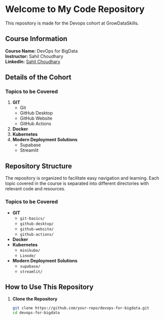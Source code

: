 # Welcome to My Code Repository

This repository is made for the Devops cohort at GrowDataSkills.

## Course Information

**Course Name:** DevOps for BigData  
**Instructor:** Sahil Choudhary  
**LinkedIn:** [Sahil Choudhary](https://www.linkedin.com/in/offiicialhksahil/)

## Details of the Cohort

### Topics to be Covered

1. **GIT**
    - Git
    - GitHub Desktop
    - GitHub Website
    - GitHub Actions
2. **Docker**
3. **Kubernetes**
4. **Modern Deployment Solutions**
    - Supabase
    - Streamlit

## Repository Structure

The repository is organized to facilitate easy navigation and learning. Each topic covered in the course is separated into different directories with relevant code and resources.

### Topics to be Covered

- **GIT**
  - `git-basics/`
  - `github-desktop/`
  - `github-website/`
  - `github-actions/`
- **Docker**
- **Kubernetes**
  - `minikube/`
  - `Linode/`
- **Modern Deployment Solutions**
  - `supabase/`
  - `streamlit/`

## How to Use This Repository

1. **Clone the Repository**
   ```bash
   git clone https://github.com/your-repo/devops-for-bigdata.git
   cd devops-for-bigdata
